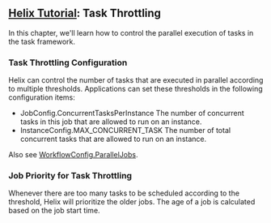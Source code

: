 <!---
Licensed to the Apache Software Foundation (ASF) under one
or more contributor license agreements.  See the NOTICE file
distributed with this work for additional information
regarding copyright ownership.  The ASF licenses this file
to you under the Apache License, Version 2.0 (the
"License"); you may not use this file except in compliance
with the License.  You may obtain a copy of the License at

  http://www.apache.org/licenses/LICENSE-2.0

Unless required by applicable law or agreed to in writing,
software distributed under the License is distributed on an
"AS IS" BASIS, WITHOUT WARRANTIES OR CONDITIONS OF ANY
KIND, either express or implied.  See the License for the
specific language governing permissions and limitations
under the License.
-->

<head>
  <title>Tutorial - Task Throttling</title>
</head>

## [Helix Tutorial](./Tutorial.html): Task Throttling

In this chapter, we\'ll learn how to control the parallel execution of tasks in the task framework.

### Task Throttling Configuration

Helix can control the number of tasks that are executed in parallel according to multiple thresholds.
Applications can set these thresholds in the following configuration items:

* JobConfig.ConcurrentTasksPerInstance The number of concurrent tasks in this job that are allowed to run on an instance.
* InstanceConfig.MAX_CONCURRENT_TASK The number of total concurrent tasks that are allowed to run on an instance.

Also see [WorkflowConfig.ParallelJobs](./tutorial_task_framework.html).

### Job Priority for Task Throttling

Whenever there are too many tasks to be scheduled according to the threshold, Helix will prioritize the older jobs.
The age of a job is calculated based on the job start time.
